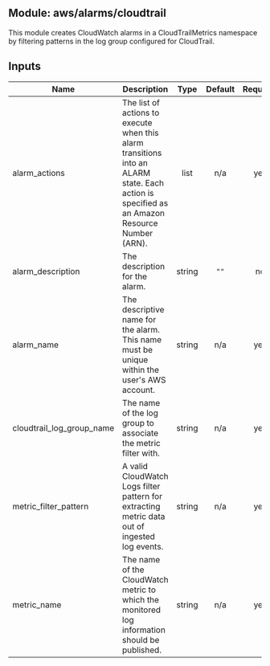 ## Module: aws/alarms/cloudtrail

This module creates CloudWatch alarms in a CloudTrailMetrics
namespace by filtering patterns in the log group configured
for CloudTrail.

## Inputs

| Name | Description | Type | Default | Required |
|------|-------------|:----:|:-----:|:-----:|
| alarm\_actions | The list of actions to execute when this alarm transitions into an ALARM state. Each action is specified as an Amazon Resource Number (ARN). | list | n/a | yes |
| alarm\_description | The description for the alarm. | string | `""` | no |
| alarm\_name | The descriptive name for the alarm. This name must be unique within the user's AWS account. | string | n/a | yes |
| cloudtrail\_log\_group\_name | The name of the log group to associate the metric filter with. | string | n/a | yes |
| metric\_filter\_pattern | A valid CloudWatch Logs filter pattern for extracting metric data out of ingested log events. | string | n/a | yes |
| metric\_name | The name of the CloudWatch metric to which the monitored log information should be published. | string | n/a | yes |

